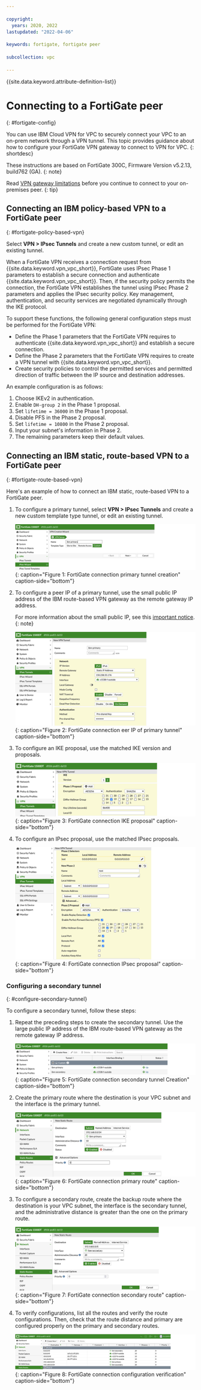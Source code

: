 ```yaml
---

copyright:
  years: 2020, 2022
lastupdated: "2022-04-06"

keywords: fortigate, fortigate peer

subcollection: vpc

---
```


{{site.data.keyword.attribute-definition-list}}

# Connecting to a FortiGate peer
{: #fortigate-config}

You can use IBM Cloud VPN for VPC to securely connect your VPC to an on-prem network through a VPN tunnel. This topic provides guidance about how to configure your FortiGate VPN gateway to connect to VPN for VPC.
{: shortdesc}

These instructions are based on FortiGate 300C, Firmware Version v5.2.13, build762 (GA).
{: note}

Read [VPN gateway limitations](/docs/vpc?topic=vpc-vpn-limitations) before you continue to connect to your on-premises peer.
{: tip}

## Connecting an IBM policy-based VPN to a FortiGate peer
{: #fortigate-policy-based-vpn}

Select **VPN > IPsec Tunnels** and create a new custom tunnel, or edit an existing tunnel.

When a FortiGate VPN receives a connection request from {{site.data.keyword.vpn_vpc_short}}, FortiGate uses IPsec Phase 1 parameters to establish a secure connection and authenticate {{site.data.keyword.vpn_vpc_short}}. Then, if the security policy permits the connection, the FortiGate VPN establishes the tunnel using IPsec Phase 2 parameters and applies the IPsec security policy. Key management, authentication, and security services are negotiated dynamically through the IKE protocol.

To support these functions, the following general configuration steps must be performed for the FortiGate VPN:

* Define the Phase 1 parameters that the FortiGate VPN requires to authenticate {{site.data.keyword.vpn_vpc_short}} and establish a secure connection.
* Define the Phase 2 parameters that the FortiGate VPN requires to create a VPN tunnel with {{site.data.keyword.vpn_vpc_short}}.
* Create security policies to control the permitted services and permitted direction of traffic between the IP source and destination addresses.

An example configuration is as follows:

1. Choose IKEv2 in authentication.
1. Enable `DH-group 2` in the Phase 1 proposal.
1. Set `lifetime = 36000` in the Phase 1 proposal.
1. Disable PFS in the Phase 2 proposal.
1. Set `lifetime = 10800` in the Phase 2 proposal.
1. Input your subnet's information in Phase 2.
1. The remaining parameters keep their default values.

## Connecting an IBM static, route-based VPN to a FortiGate peer
{: #fortigate-route-based-vpn}

Here's an example of how to connect an IBM static, route-based VPN to a FortiGate peer.

1. To configure a primary tunnel, select **VPN > IPsec Tunnels** and create a new custom template type tunnel, or edit an existing tunnel.

   ![FortiGate connection primary tunnel creation](images/vpn-fortigate-create-primary.png){: caption="Figure 1: FortiGate connection primary tunnel creation" caption-side="bottom"}
   
1. To configure a peer IP of a primary tunnel, use the small public IP address of the IBM route-based VPN gateway as the remote gateway IP address.

   For more information about the small public IP, see this [important notice](/docs/vpc?topic=vpc-using-vpn#important-notice).
   {: note}

   ![FortiGate connection peer IP of the primary tunnel](images/vpn-fortigate-configure-peer-ip.png){: caption="Figure 2: FortiGate connection eer IP of primary tunnel" caption-side="bottom"}

1. To configure an IKE proposal, use the matched IKE version and proposals.

   ![FortiGate connection IKE proposal](images/vpn-fortigate-configure-ike-proposal.png){: caption="Figure 3: FortiGate connection IKE proposal" caption-side="bottom"}

1. To configure an IPsec proposal, use the matched IPsec proposals.

   ![FortiGate connection IPsec proposal](images/vpn-fortigate-configure-ipsec-proposal.png){: caption="Figure 4: FortiGate connection IPsec proposal" caption-side="bottom"}

### Configuring a secondary tunnel
{: #configure-secondary-tunnel}

To configure a secondary tunnel, follow these steps:

1. Repeat the preceding steps to create the secondary tunnel. Use the large public IP address of the IBM route-based VPN gateway as the remote gateway IP address.

   ![FortiGate connection secondary tunnel creation](images/vpn-fortigate-configure-secondary.png){: caption="Figure 5: FortiGate connection secondary tunnel Creation" caption-side="bottom"}

1. Create the primary route where the destination is your VPC subnet and the interface is the primary tunnel.

   ![FortiGate connection primary route](images/vpn-fortigate-configure-primary-route.png){: caption="Figure 6: FortiGate connection primary route" caption-side="bottom"}

1. To configure a secondary route, create the backup route where the destination is your VPC subnet, the interface is the secondary tunnel, and the administrative distance is greater than the one on the primary route.

   ![FortiGate connection secondary route](images/vpn-fortigate-configure-secondary-route.png){: caption="Figure 7: FortiGate connection secondary route" caption-side="bottom"}

1. To verify configurations, list all the routes and verify the route configurations. Then, check that the route distance and primary are configured properly on the primary and secondary routes.

   ![FortiGate connection configuration verification](images/vpn-fortigate-route-summary.png){: caption="Figure 8: FortiGate connection configuration verification" caption-side="bottom"}
